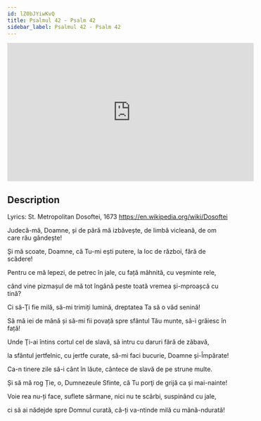 ```yaml
---
id: lZ0bJYiwKvQ
title: Psalmul 42 - Psalm 42
sidebar_label: Psalmul 42 - Psalm 42
---
```


<iframe
  width="560"
  height="315"
  src="https://www.youtube.com/embed/lZ0bJYiwKvQ"
  title="YouTube video player"
  frameborder="0"
  allow="accelerometer; autoplay; clipboard-write; encrypted-media; gyroscope; picture-in-picture; web-share"
  referrerpolicy="strict-origin-when-cross-origin"
  allowfullscreen
></iframe>

## Description

Lyrics: St. Metropolitan Dosoftei, 1673 
https://en.wikipedia.org/wiki/Dosoftei 

Judecă-mă, Doamne, și de pâră mă izbăvește, 
de limbă vicleană, de om care rău gândește! 

Și mă scoate, Doamne, că Tu-mi ești putere, 
la loc de război, fără de scădere! 

Pentru ce mă lepezi, de petrec în jale, 
cu față mâhnită, cu veșminte rele, 

când vine pizmașul de mă tot îngână 
peste toată vremea și-mproașcă cu tină? 

Ci să-Ţi fie milă, să-mi trimiți lumină, 
dreptatea Ta să o văd senină! 

Să mă iei de mână și să-mi fii povață 
spre sfântul Tău munte, să-i grăiesc în față! 

Unde Ţi-ai întins cortul cel de slavă, 
să intru cu daruri fără de zăbavă, 

la sfântul jertfelnic, cu jertfe curate, 
să-mi faci bucurie, Doamne și-Împărate! 

Ca-n tinere zile să-i cânt în lăute, 
cântece de slavă de pe strune multe. 

Și să mă rog Ție, o, Dumnezeule Sfinte, 
că Tu porţi de grijă ca și mai-nainte! 

Voie rea nu-ți face, suflete sărmane, 
nici nu te scârbi, suspinând cu jale, 

ci să ai nădejde spre Domnul curată, 
că-ți va-ntinde milă cu mână-ndurată!
